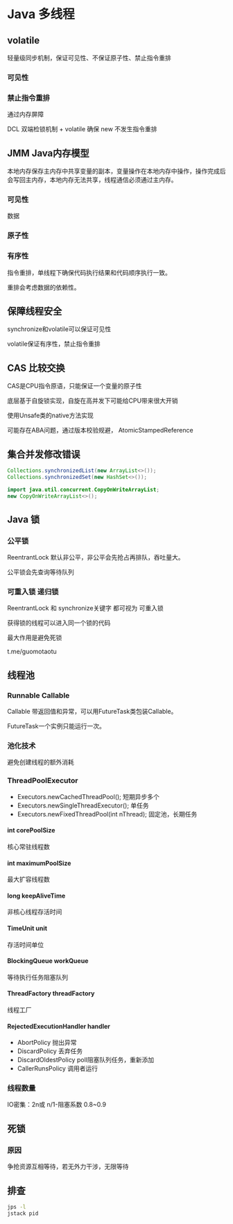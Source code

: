 # Java 多线程

## volatile

轻量级同步机制，保证可见性、不保证原子性、禁止指令重排

### 可见性

### 禁止指令重排

通过内存屏障

DCL 双端检锁机制 + volatile 确保 new 不发生指令重排



## JMM Java内存模型

本地内存保存主内存中共享变量的副本，变量操作在本地内存中操作，操作完成后会写回主内存，本地内存无法共享，线程通信必须通过主内存。

### 可见性

数据

### 原子性



### 有序性

指令重排，单线程下确保代码执行结果和代码顺序执行一致。

重排会考虑数据的依赖性。

## 保障线程安全

synchronize和volatile可以保证可见性

volatile保证有序性，禁止指令重排

## CAS 比较交换

CAS是CPU指令原语，只能保证一个变量的原子性

底层基于自旋锁实现，自旋在高并发下可能给CPU带来很大开销

使用Unsafe类的native方法实现

可能存在ABA问题，通过版本校验规避， AtomicStampedReference<V>

## 集合并发修改错误



```java
Collections.synchronizedList(new ArrayList<>());
Collections.synchronizedSet(new HashSet<>());

import java.util.concurrent.CopyOnWriteArrayList;
new CopyOnWriteArrayList<>();
```



## Java 锁

### 公平锁

ReentrantLock 默认非公平，非公平会先抢占再排队，吞吐量大。

公平锁会先查询等待队列

### 可重入锁 递归锁

ReentrantLock 和 synchronize关键字 都可视为 可重入锁

获得锁的线程可以进入同一个锁的代码

最大作用是避免死锁









t.me/guomotaotu





## 线程池

### Runnable Callable<T>

Callable<T> 带返回值和异常，可以用FutureTask类包装Callable<T>。

FutureTask一个实例只能运行一次。

### 池化技术

避免创建线程的额外消耗

###  ThreadPoolExecutor

* Executors.newCachedThreadPool(); 短期异步多个
* Executors.newSingleThreadExecutor();  单任务
* Executors.newFixedThreadPool(int nThread);  固定池，长期任务

#### int corePoolSize

核心常驻线程数

#### int maximumPoolSize

最大扩容线程数

#### long keepAliveTime

非核心线程存活时间

#### TimeUnit unit

存活时间单位

#### BlockingQueue<Runnable> workQueue

等待执行任务阻塞队列

#### ThreadFactory threadFactory

线程工厂

#### RejectedExecutionHandler handler

* AbortPolicy 抛出异常
* DiscardPolicy 丢弃任务
* DiscardOldestPolicy poll阻塞队列任务，重新添加
* CallerRunsPolicy 调用者运行

### 线程数量

IO密集：2n或 n/1-阻塞系数 0.8~0.9

## 死锁

### 原因

争抢资源互相等待，若无外力干涉，无限等待

## 排查

```sh
jps -l
jstack pid
```



